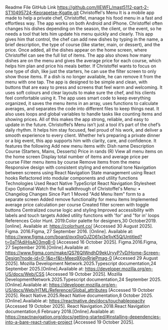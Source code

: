 Readme File 
GitHub Link https://github.com/IIEWFL/mast5112-part-2-ST10495724-Keorapetse-Kgatle.git
Christoffel's Menu
It is a mobile app made to help a private chef, Christoffel, manage his food menu in a fast and effortless way. The app works on both Android and iPhone. Christoffel often changes his dishes depending on the season, the client, or the event, so he needs a tool that lets him update his menu quickly and clearly. This app gives him that control, the chef can add new dishes by typing in the name, a brief description, the type of course (like starter, main, or dessert), and the price. Once added, all the dishes appear on the home screen, where Christoffel can see the full list of items. The app also shows how many dishes are on the menu and gives the average price for each course, which helps him plan and price his meals better.
If Christoffel wants to focus on one type of dish, like just the starters, he can use the filter screen to only show those items. If a dish is no longer available, he can remove it from the menu with one tap. The app is designed to be simple and clean, with buttons that are easy to press and screens that feel warm and welcoming. It uses soft colours and clear layouts to make sure the chef, and his clients feel comfortable using it. The app uses smart code to keep everything organized, it saves the menu items in an array, uses functions to calculate averages, and separates the code into different files to keep things neat. It also uses loops and global variables to handle tasks like counting items and showing prices. All of this makes the app strong, reliable, and easy to update in the future.
Christoffel’s Menu isn’t just a tool it’s part of the chef’s daily rhythm. It helps him stay focused, feel proud of his work, and deliver a smooth experience to every client. Whether he’s preparing a private dinner or a big event, this app supports him with clarity, care, and confidence. It features the following 
 Add new menu items with:
 Dish name
 Description
 Course (Starters, Mains, Desserts)
 Price in rands (R)
 View all menu items on the home screen
 Display total number of items and average price per course
 Filter menu items by course
 Remove items from the menu
 Responsive design with consistent styling and emotional tone
 Navigation between screens using React Navigation
 State management using React hooks
 Refactored into modular components and utility functions
 Technologies Used
 React Native
 TypeScript
 React Navigation
 Stylesheet
 Expo Optional
Watch the full walkthrough of Christoffel's Menu:
• Changelog
 Changes Since Part 1
	Moved
"Add Menu Item" form to a separate screen
Added remove functionality for menu items
Implemented average price calculation per course
Created filter screen with toggle buttons
Centralized course logic and styling
 Improved accessibility with labels and touch targets
Added utility functions with 'for' and "for in' loops
References
Color Hunt. 2019.Color palette for designers,30 October2019. [online]. Available at:
https://colorhunt.co/
[Accessed 30 August 2025].
Figma. 2016.Figma, 27 September 2016. [Online]. Available at: https://www.figma.com/board/qvx0jqOJZO61xj3e1jvK5Q/Untitled?t=0aTfAdiHisAO3mgB-0
[Accessed 16 October 2025].
Figma.2016.Figma, 27 September 2016.[Online].Available at: https://www.figma.com/make/QS76QIWndhD9ekUryyP7vD/Home-Screen-Design?node-id=0-1&p=f&t=Meeq9XgvRrjePmag-0
[Accessed 29 August 2025].
Mozilla Development Network.2025.Typescript documentation,24 September 2025.[Online].Available at: https://developer.mozilla.org/en-US/docs/Web/CSS
[Accessed 19 October 2025].
Mozilla DevelopmentNetwork.2025.Typescript documentation,24 September 2025.[Online].Available at: https://developer.mozilla.org/en-US/docs/Web/HTML/Reference/Global_attributes
[Accessed 19 October 2025].
React Native.2025.React Native documentation,8 October 2025.[Online].Available at: https://reactnative.dev/docs/touchableopacity
[Accessed 19 October 2025].
React Navigation.2018.React Navigation documentation,6 February 2018.[Online].Available at: https://reactnavigation.org/docs/getting-started/#installing-dependencies-into-a-bare-react-native-project
[Accessed 19 October 2025].
